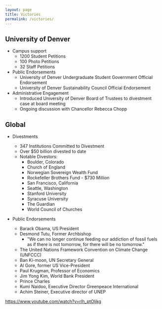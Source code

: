 ```yaml
---
layout: page
title: Victories
permalink: /victories/
---
```


## University of Denver

* Campus support
  * 1200 Student Petitions
  * 100 Photo Petitions
  * 32 Staff Petitions
* Public Endorsements
  * University of Denver Undergraduate Student Government Official Endorsement
  * University of Denver Sustainability Council Official Endorsement
* Administrative Engagement
  * Introduced University of Denver Board of Trustees to divestment case at board meeting
  * Ongoing discussion with Chancellor Rebecca Chopp

## Global

* Divestments
  * 347 Institutions Committed to Divestment
  * Over $50 billion divested to date
  * Notable Divestors:
    * Boulder, Colorado
    * Church of England
    * Norwegian Sovereign Wealth Fund
    * Rockefeller Brothers Fund - $730 Million
    * San Francisco, California
    * Seattle, Washington
    * Stanford University
    * Syracuse University
    * The Guardian
    * World Council of Churches

* Public Endorsements
  * Barack Obama, US President
  * Desmond Tutu, Former Archbishop
    * "We can no longer continue feeding our addiction of fossil fuels as if there is not tomorrow, for there will be no tomorrow."
  * The United Nations Framework Convention on Climate Change (UNFCCC)
  * Ban Ki-moon, UN Secretary General
  * Al Gore, former US Vice-President
  * Paul Krugman, Professor of Economics
  * Jim Yong Kim, World Bank President
  * Prince Charles
  * Kumi Naidoo, Executive Director Greenpeace International
  * Achim Steiner, Executive director of UNEP

https://www.youtube.com/watch?v=rlh_ptOljkg
